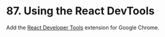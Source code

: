 # 87. Using the React DevTools

Add the [React Developer Tools](https://chrome.google.com/webstore/detail/react-developer-tools/fmkadmapgofadopljbjfkapdkoienihi) extension for Google Chrome.
